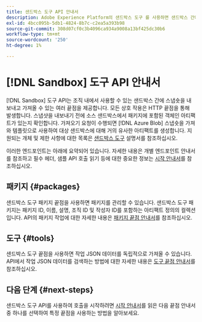 ```yaml
---
title: 샌드박스 도구 API 안내서
description: Adobe Experience Platform의 샌드박스 도구 를 사용하면 샌드박스 간에 샌드박스 구성의 스냅샷을 내보내고 가져올 수 있습니다.
exl-id: 4bcc095b-5db1-4824-8b7c-c2ea5a393b98
source-git-commit: 308d07cf0c3b4096ca934a9008a13bf425dc30b6
workflow-type: tm+mt
source-wordcount: '250'
ht-degree: 1%

---
```


# [!DNL Sandbox] 도구 API 안내서

[!DNL Sandbox] 도구 API는 조직 내에서 사용할 수 있는 샌드박스 간에 스냅숏을 내보내고 가져올 수 있는 여러 끝점을 제공합니다. 모든 상호 작용은 HTTP 끝점을 통해 발생합니다. 스냅샷을 내보내기 전에 소스 샌드박스에서 패키지에 포함된 객체인 아티팩트가 있는지 확인합니다. 가져오기 요청이 수행되면 [!DNL Azure Blob] 스냅숏을 가져와 템플릿으로 사용하여 대상 샌드박스에 대해 거의 유사한 아티팩트를 생성합니다. 지원되는 개체 및 제한 사항에 대한 목록은 [샌드박스 도구](../ui/sandbox-tooling.md#objects-supported-for-sandbox-tooling) 설명서를 참조하십시오.

이러한 엔드포인트는 아래에 요약되어 있습니다. 자세한 내용은 개별 엔드포인트 안내서를 참조하고 필수 헤더, 샘플 API 호출 읽기 등에 대한 중요한 정보는 [시작 안내서](./getting-started.md)를 참조하십시오.

## 패키지 {#packages}

샌드박스 도구 패키지 끝점을 사용하면 패키지를 관리할 수 있습니다. 샌드박스 도구 패키지는 패키지 ID, 이름, 설명, 조직 ID 및 작성자 ID를 포함하는 아티팩트 정의의 컬렉션입니다. API의 패키지 작업에 대한 자세한 내용은 [패키지 끝점 안내서](./packages.md)를 참조하십시오.

## 도구 {#tools}

샌드박스 도구 끝점을 사용하면 작업 JSON 데이터를 독립적으로 가져올 수 있습니다. API에서 작업 JSON 데이터를 검색하는 방법에 대한 자세한 내용은 [도구 끝점 안내서](./tools.md)를 참조하십시오.

## 다음 단계 {#next-steps}

샌드박스 도구 API를 사용하여 호출을 시작하려면 [시작 안내서](./getting-started.md)를 읽은 다음 끝점 안내서 중 하나를 선택하여 특정 끝점을 사용하는 방법을 알아보세요.
